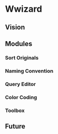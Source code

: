 # Wwizard

## Vision

## Modules
### Sort Originals
### Naming Convention
### Query Editor
### Color Coding
### Toolbox

## Future
